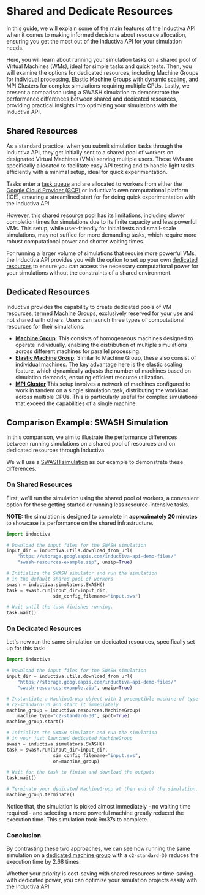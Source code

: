 # Shared and Dedicate Resources

In this guide, we will explain some of the main features of the Inductiva API when 
it comes to making informed decisions about resource allocation, ensuring you get 
the most out of the Inductiva API for your simulation needs.

Here, you will learn about running your simulation tasks on a shared pool of Virtual
Machines (WMs), ideal for simple tasks and quick tests. Then, you will examine the 
options for dedicated resources, including Machine Groups for individual processing, 
Elastic Machine Groups with dynamic scaling, and MPI Clusters for complex simulations 
requiring multiple CPUs. Lastly, we present a comparison using a SWASH simulation 
to demonstrate the performance differences between shared and dedicated resources, 
providing practical insights into optimizing your simulations with the Inductiva API.

## Shared Resources

As a standard practice, when you submit simulation tasks through the Inductiva API, 
they get initially sent to a shared pool of workers on designated Virtual Machines (VMs)
serving multiple users. These VMs are specifically allocated to facilitate easy 
API testing and to handle light tasks efficiently with a minimal setup, ideal for 
quick experimentation.

Tasks enter a [task queue]() and are allocated to workers from either the [Google Cloud Provider (GCP)](https://cloud.google.com/compute/docs/machine-resource) or Inductiva's own 
computational platform (ICE), ensuring a streamlined start for for doing quick 
experimentation with the Inductiva API.

However, this shared resource pool has its limitations, including slower completion 
times for simulations due to its finite capacity and less powerful VMs. This setup, 
while user-friendly for initial tests and small-scale simulations, may not suffice 
for more demanding tasks, which require more robust computational power and shorter 
waiting times.

For running a larger volume of simulations that require more powerful VMs, the 
Inductiva API provides you with the option to set up your own [dedicated resources]() 
to ensure you can access the necessary computational power for your simulations 
without the constraints of a shared environment. 

## Dedicated Resources

Inductiva provides the capability to create dedicated pools of VM resources, 
termed [Machine Groups](), exclusively reserved for your use and not shared with 
others. Users can launch three types of computational resources for their simulations:

- [**Machine Group**](#launch-a-machine-group): This consists of homogeneous machines 
designed to operate individually, enabling the distribution of multiple simulations 
across different machines for parallel processing.
- [**Elastic Machine Group**](#set-up-an-elastic-machine-group): Similar to Machine 
Group, these also consist of individual machines. The key advantage here is the 
elastic scaling feature, which dynamically adjusts the number of machines based 
on simulation demands, ensuring efficient resource utilization.
- [**MPI Cluster**](#start-a-mpi-cluster-in-the-cloud) This setup involves a network 
of machines configured to work in tandem on a single simulation task, distributing 
the workload across multiple CPUs. This is particularly useful for complex simulations 
that exceed the capabilities of a single machine.


## Comparison Example: SWASH Simulation

In this comparison, we aim to illustrate the performance differences between 
running simulations on a shared pool of resources and on dedicated resources through 
Inductiva. 

We will use a [SWASH simulation]() as our example to demonstrate these differences.

### On Shared Resources

First, we'll run the simulation using the shared pool of workers, a convenient 
option for those getting started or running less resource-intensive tasks. 

**NOTE:** the simulation is designed to complete in **approximately 20 minutes** 
to showcase its performance on the shared infrastructure.

```python
import inductiva

# Download the input files for the SWASH simulation
input_dir = inductiva.utils.download_from_url(
    "https://storage.googleapis.com/inductiva-api-demo-files/"
    "swash-resources-example.zip", unzip=True)

# Initialize the SWASH simulator and run the simulation
# in the default shared pool of workers
swash = inductiva.simulators.SWASH()
task = swash.run(input_dir=input_dir,
                 sim_config_filename="input.sws")

# Wait until the task finishes running.
task.wait()
```

### On Dedicated Resources

Let's now run the same simulation on dedicated resources, specifically set 
up for this task:

```python
import inductiva

# Download the input files for the SWASH simulation
input_dir = inductiva.utils.download_from_url(
    "https://storage.googleapis.com/inductiva-api-demo-files/"
    "swash-resources-example.zip", unzip=True)

# Instantiate a MachineGroup object with 1 preemptible machine of type
# c2-standard-30 and start it immediately
machine_group = inductiva.resources.MachineGroup(
    machine_type="c2-standard-30", spot=True)
machine_group.start()

# Initialize the SWASH simulator and run the simulation
# in your just launched dedicated MachineGroup
swash = inductiva.simulators.SWASH()
task = swash.run(input_dir=input_dir,
                 sim_config_filename="input.sws",
                 on=machine_group)

# Wait for the task to finish and download the outputs
task.wait()

# Terminate your dedicated MachineGroup at then end of the simulation.
machine_group.terminate()
```

Notice that, the simulation is picked almost immediately - no waiting time required - and
selecting a more powerful machine greatly reduced the execution time. This simulation took 9m37s to complete.


### Conclusion
By contrasting these two approaches, we can see how running the same simulation 
on a [dedicated machine group]() with a `c2-standard-30` reduces the execution time by 2.68 times. 

Whether your priority is cost-saving with shared resources or time-saving with 
dedicated power, you can optimize your simulation projects easily with the Inductiva API


